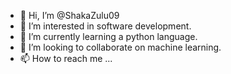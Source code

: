 - 👋 Hi, I’m @ShakaZulu09
- 👀 I’m interested in software development.
- 🌱 I’m currently learning a python language.
- 💞️ I’m looking to collaborate on machine learning.
- 📫 How to reach me ...

<!---
ShakaZulu09/ShakaZulu09 is a ✨ special ✨ repository because its `README.md` (this file) appears on your GitHub profile.
You can click the Preview link to take a look at your changes.
--->
